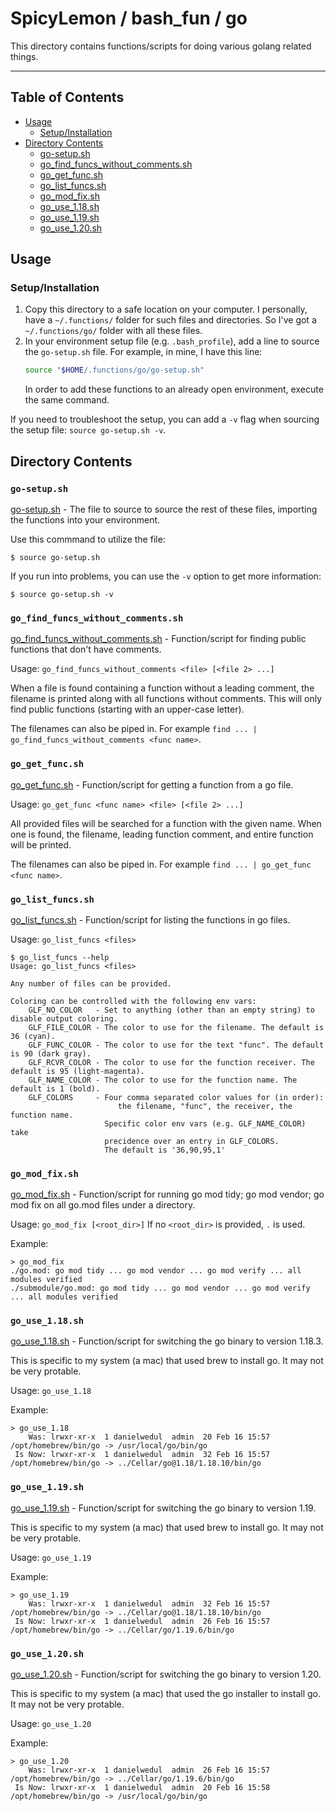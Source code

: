 # SpicyLemon / bash_fun / go

This directory contains functions/scripts for doing various golang related things.

<hr>

## Table of Contents

* [Usage](#user-content-usage)
  * [Setup/Installation](#user-content-setupinstallation)
* [Directory Contents](#user-content-directory-contents)
  * [go-setup.sh](#user-content-go-setupsh)
  * [go_find_funcs_without_comments.sh](#user-content-go_find_funcs_without_commentssh)
  * [go_get_func.sh](#user-content-go_get_funcsh)
  * [go_list_funcs.sh](#user-content-go_list_funcssh)
  * [go_mod_fix.sh](#user-content-go_mod_fixsh)
  * [go_use_1.18.sh](#user-content-go_use_1_18sh)
  * [go_use_1.19.sh](#user-content-go_use_1_19sh)
  * [go_use_1.20.sh](#user-content-go_use_1_20sh)

## Usage

### Setup/Installation

1.  Copy this directory to a safe location on your computer.
    I personally, have a `~/.functions/` folder for such files and directories.
    So I've got a `~/.functions/go/` folder with all these files.
1.  In your environment setup file (e.g. `.bash_profile`), add a line to source the `go-setup.sh` file.
    For example, in mine, I have this line:
    ```bash
    source "$HOME/.functions/go/go-setup.sh"
    ```
    In order to add these functions to an already open environment, execute the same command.

If you need to troubleshoot the setup, you can add a `-v` flag when sourcing the setup file: `source go-setup.sh -v`.

## Directory Contents

### `go-setup.sh`

[go-setup.sh](go-setup.sh) - The file to source to source the rest of these files, importing the functions into your environment.

Use this commmand to utilize the file:
```console
$ source go-setup.sh
```

If you run into problems, you can use the `-v` option to get more information:
```console
$ source go-setup.sh -v
```



### `go_find_funcs_without_comments.sh`

[go_find_funcs_without_comments.sh](go_find_funcs_without_comments.sh) - Function/script for finding public functions that don't have comments.

Usage: `go_find_funcs_without_comments <file> [<file 2> ...]`

When a file is found containing a function without a leading comment, the filename is printed along with all functions without comments. This will only find public functions (starting with an upper-case letter).

The filenames can also be piped in. For example `find ... | go_find_funcs_without_comments <func name>`.



### `go_get_func.sh`

[go_get_func.sh](go_get_func.sh) - Function/script for getting a function from a go file.

Usage: `go_get_func <func name> <file> [<file 2> ...]`

All provided files will be searched for a function with the given name.
When one is found, the filename, leading function comment, and entire function will be printed.

The filenames can also be piped in. For example `find ... | go_get_func <func name>`.



### `go_list_funcs.sh`

[go_list_funcs.sh](go_list_funcs.sh) - Function/script for listing the functions in go files.

Usage: `go_list_funcs <files>`

```console
$ go_list_funcs --help
Usage: go_list_funcs <files>

Any number of files can be provided.

Coloring can be controlled with the following env vars:
    GLF_NO_COLOR   - Set to anything (other than an empty string) to disable output coloring.
    GLF_FILE_COLOR - The color to use for the filename. The default is 36 (cyan).
    GLF_FUNC_COLOR - The color to use for the text "func". The default is 90 (dark gray).
    GLF_RCVR_COLOR - The color to use for the function receiver. The default is 95 (light-magenta).
    GLF_NAME_COLOR - The color to use for the function name. The default is 1 (bold).
    GLF_COLORS     - Four comma separated color values for (in order):
                        the filename, "func", the receiver, the function name.
                     Specific color env vars (e.g. GLF_NAME_COLOR) take
                     precidence over an entry in GLF_COLORS.
                     The default is '36,90,95,1'
```



### `go_mod_fix.sh`

[go_mod_fix.sh](go_mod_fix.sh) - Function/script for running go mod tidy; go mod vendor; go mod fix on all go.mod files under a directory.

Usage: `go_mod_fix [<root_dir>]`
If no `<root_dir>` is provided, `.` is used.

Example:
```console
> go_mod_fix
./go.mod: go mod tidy ... go mod vendor ... go mod verify ... all modules verified
./submodule/go.mod: go mod tidy ... go mod vendor ... go mod verify ... all modules verified
```



### `go_use_1.18.sh`

[go_use_1.18.sh](go_use_1.18.sh) - Function/script for switching the go binary to version 1.18.3.

This is specific to my system (a mac) that used brew to install go. It may not be very protable.

Usage: `go_use_1.18`

Example:
```console
> go_use_1.18
    Was: lrwxr-xr-x  1 danielwedul  admin  20 Feb 16 15:57 /opt/homebrew/bin/go -> /usr/local/go/bin/go
 Is Now: lrwxr-xr-x  1 danielwedul  admin  32 Feb 16 15:57 /opt/homebrew/bin/go -> ../Cellar/go@1.18/1.18.10/bin/go
```



### `go_use_1.19.sh`

[go_use_1.19.sh](go_use_1.19.sh) - Function/script for switching the go binary to version 1.19.

This is specific to my system (a mac) that used brew to install go. It may not be very protable.

Usage: `go_use_1.19`

Example:
```console
> go_use_1.19
    Was: lrwxr-xr-x  1 danielwedul  admin  32 Feb 16 15:57 /opt/homebrew/bin/go -> ../Cellar/go@1.18/1.18.10/bin/go
 Is Now: lrwxr-xr-x  1 danielwedul  admin  26 Feb 16 15:57 /opt/homebrew/bin/go -> ../Cellar/go/1.19.6/bin/go
```



### `go_use_1.20.sh`

[go_use_1.20.sh](go_use_1.20.sh) - Function/script for switching the go binary to version 1.20.

This is specific to my system (a mac) that used the go installer to install go. It may not be very protable.

Usage: `go_use_1.20`

Example:
```console
> go_use_1.20
    Was: lrwxr-xr-x  1 danielwedul  admin  26 Feb 16 15:57 /opt/homebrew/bin/go -> ../Cellar/go/1.19.6/bin/go
 Is Now: lrwxr-xr-x  1 danielwedul  admin  20 Feb 16 15:58 /opt/homebrew/bin/go -> /usr/local/go/bin/go
```

